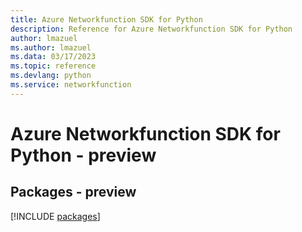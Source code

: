 ```yaml
---
title: Azure Networkfunction SDK for Python
description: Reference for Azure Networkfunction SDK for Python
author: lmazuel
ms.author: lmazuel
ms.data: 03/17/2023
ms.topic: reference
ms.devlang: python
ms.service: networkfunction
---
```

# Azure Networkfunction SDK for Python - preview
## Packages - preview
[!INCLUDE [packages](networkfunction-index.md)]